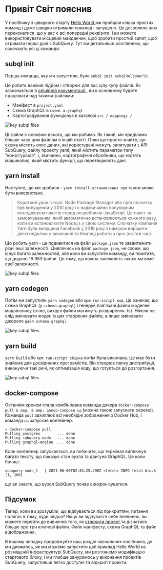 # Привіт Світ пояснив

У посібнику з швидкого старту [ Hello World ](helloworld-localhost.md) ми пройшли кілька простих команд і дуже швидко отримали приклад і запущено. Це дозволило вам переконатися, що у вас є всі попередні реквізити, і ви можете використовувати місцевий майданчик, щоб зробити простий запит, щоб отримати перші дані з SubQuery. Тут ми детальніше розглянемо, що означають усі ці команди.

## subql init

Перша команда, яку ми запустили, була `subql init subqlHelloWorld`.

Це робить важкий підйом і створює для вас цілу купу файлів. Як зазначається в [ офіційній документації ](quickstart-polkadot.md#configure-and-build-the-starter-project), ви в основному будете працювати над такими файлами:

- Маніфест в `project.yaml`
- Схема GraphQL в `схемі a.graphql`
- Картографування функціонує в каталозі ` src / mappings / `

![key subql files](/assets/img/main_subql_files.png)

Ці файли є основою всього, що ми робимо. Як такий, ми приділимо більше часу цим файлам в іншій статті. Поки що просто знайте, що схема містить опис даних, які користувачі можуть запитувати з API SubQuery, файлу проекту yaml, який містить параметри типу "конфігурація", і, звичайно, картографічні обробники, що містять машинопис, який містить функції, що перетворюють дані.

## yarn install

Наступне, що ми зробили - `yarn install`. `встановлення npm` також може бути використано.

> Короткий урок історії. Node Package Manager або npm спочатку був випущений у 2010 році і є надзвичайно популярним менеджером пакетів серед розробників JavaScript. Це пакет за замовчуванням, який автоматично встановлюється кожного разу, коли ви встановлюєте Node.js у свою систему. Спочатку компанія Yarn була випущена Facebook у 2016 році з наміром вирішити деякі недоліки у виконанні та безпеці роботи з npm (на той час).

Що робить yarn - це подивитися на файл ` package.json ` та завантажити різні інші залежності. Дивлячись на файл ` package.json `, не схоже, що існує багато залежностей, але коли ви запустите команду, ви помітите, що додано 18 983 файли. Це тому, що кожна залежність також матиме свої залежності.

![key subql files](/assets/img/dependencies.png)

## yarn codegen

Потім ми запустили `yarn codegen` або `npm run-script код`. Це означає, що схема GraphQL (у ` schema.graphql `) і генерує пов'язані файли моделей машинопису (отже, вихідні файли матимуть розширення .ts). Ніколи не слід змінювати жоден із цих створених файлів, а лише змінювати джерело ` файл schema.graphql `.

![key subql files](/assets/img/typescript.png)

## yarn build

`yarn build` або `npm run-script збірка` потім була виконана. Це має бути знайоме для досвідчених програмістів. Він створює папку дистрибуції, виконуючи такі речі, як оптимізація коду, що готується до розгортання.

![key subql files](/assets/img/distribution_folder.png)

## docker-compose

Останнім кроком стала комбінована команда докера ` docker-compose pull & amp; & amp; докер-compose up ` (можна також запускати окремо). Команда ` pull ` захоплює всі необхідні зображення з Docker Hub, і команда ` up ` запускає контейнер.

```shell
> docker-compose pull
Pulling postgres        ... done
Pulling subquery-node   ... done
Pulling graphql-engine  ... done
```

Коли контейнер запускається, ви побачите, що термінал виплюнув багато тексту, що показує стан вузла та двигуна GraphQL. Це коли бачиш:

```
subquery-node_1   | 2021-06-06T02:04:25.490Z <fetch> INFO fetch block [1, 100]
```

що ви знаєте, що вузол SubQuery почав синхронізуватися.

## Підсумок

Тепер, коли ви зрозуміли, що відбувається під прикриттям, питання полягає в тому, куди звідси? Якщо ви відчуваєте себе впевнено, ви можете перейти до вивчення того, як [ створити проект ](../create/introduction.md) та дізнатися більше про три ключові файли. Файл маніфесту, схема GraphQL та файл відображення.

В іншому випадку продовжуйте наш розділ навчальних посібників, де ми дивимось, як ми можемо запустити цей приклад Hello World на розміщеній інфраструктурі SubQuery, ми розглянемо модифікацію стартового блоку, і ми глибше зануримось у виконання проектів SubQuery, запустивши легко доступні та відкриті проекти.
